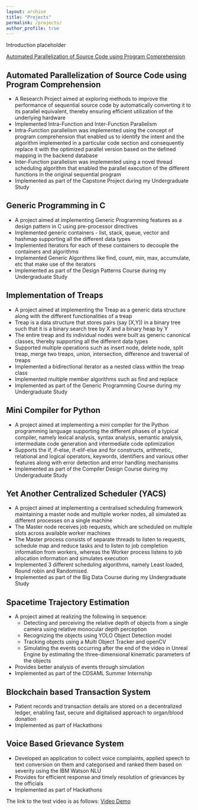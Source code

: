 ```yaml
---
layout: archive
title: "Projects"
permalink: /projects/
author_profile: true
---
```


Introduction placeholder

<a href="/projects/Capstone_project">Automated Parallelization of Source Code using Program Comprehension </a>

## Automated Parallelization of Source Code using Program Comprehension
  * A Research Project aimed at exploring methods to improve the performance of sequential source code by automatically converting it to its parallel equivalent, thereby ensuring efficient utilization of the underlying hardware
  * Implemented Intra-Function and Inter-Function Parallelism
  * Intra-Function parallelism was implemented using the concept of program comprehension that enabled us to identify the intent and the algorithm implemented in a particular code section and consequently replace it with the optimized parallel version based on the defined mapping in the backend database
  * Inter-Function parallelism was implemented using a novel thread scheduling algorithm that enabled the parallel execution of the different functions in the original sequential program
  * Implemented as part of the Capstone Project during my Undergraduate Study

## Generic Programming in C
  * A project aimed at implementing Generic Programming features as a design pattern in C using pre-processor directives
  * Implemented generic containers - list, stack, queue, vector and hashmap supporting all the different data types
  * Implemented Iterators for each of these containers to decouple the containers and algorithms
  * Implemented Generic Algorithms like find, count, min, max, accumulate, etc that make use of the iterators
  * Implemented as part of the Design Patterns Course during my Undergraduate Study

## Implementation of Treaps
  * A project aimed at implementing the Treap as a generic data structure along with the different functionalities of a treap
  * Treap is a data structure that stores pairs (say [X,Y]) in a binary tree such that it is a binary search tree by X and a binary heap by Y
  * The entire treap and its individual nodes were built as generic canonical classes, thereby supporting all the different data types
  * Supported multiple operations such as insert node, delete node, split treap, merge two treaps, union, intersection, difference and traversal of treaps
  * Implemented a bidirectional iterator as a nested class within the treap class
  * Implemented multiple member algorithms such as find and replace
  * Implemented as part of the Generic Programming Course during my Undergraduate Study

## Mini Compiler for Python
  * A project aimed at implementing a mini compiler for the Python programming language supporting the different phases of a typical compiler, namely lexical analysis, syntax analysis, semantic analysis, intermediate code generation and intermediate code optimization
  * Supports the if, if-else, if-elif-else and for constructs, arithmetic, relational and logical operators, keywords, identifiers and various other features along with error detection and error handling mechanisms
  * Implemented as part of the Compiler Design Course during my Undergraduate Study

## Yet Another Centralized Scheduler (YACS)
  * A project aimed at implementing a centralised scheduling framework maintaining a master node and multiple worker nodes, all simulated as different processes on a single machine
  * The Master node receives job requests, which are scheduled on multiple slots across available worker machines
  * The Master process consists of separate threads to listen to requests, schedule map and reduce tasks and to listen to job completion information from workers, whereas the Worker process listens to job allocation information and simulates execution
  * Implemented 3 different scheduling algorithms, namely Least loaded, Round robin and Randomised.
  * Implemented as part of the Big Data Course during my Undergraduate Study

## Spacetime Trajectory Estimation
  * A project aimed at realizing the following in sequence:
    * Detecting and perceiving the relative depth of objects from a single camera using relative monocular depth perception
    * Recognizing the objects using YOLO Object Detection model
    * Tracking objects using a Multi Object Tracker and openCV
    * Simulating the events occurring after the end of the video in Unreal Engine by estimating the three-dimensional kinematic parameters of the objects
  * Provides better analysis of events through simulation
  * Implemented as part of the CDSAML Summer Internship

## Blockchain based Transaction System
  * Patient records and transaction details are stored on a decentralized ledger, enabling fast, secure and digitalised approach to organ/blood donation
  * Implemented as part of Hackathons

## Voice Based Grievance System
  * Developed an application to collect voice complaints, applied speech to text conversion on them and categorised and ranked them based on severity using the IBM Watson NLU
  * Provides for efficient response and timely resolution of grievances by the officials
  * Implemented as part of Hackathons


The link to the test video is as follows: 
<a href="/experience/#test_video_demo" target="_top">Video Demo</a>


<!---!
{% for post in site.projects reversed %}
  {% include archive-single.html %}
{% endfor %}
--->
